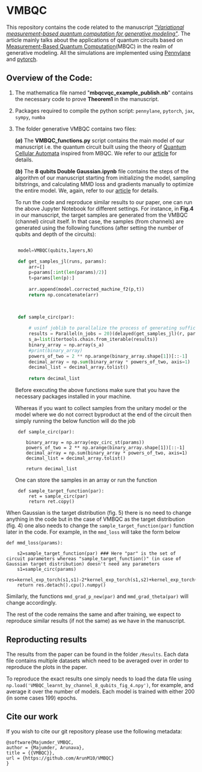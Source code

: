 # VMBQC

This repository contains the code related to the manuscript [_"Variational measurement-based quantum computation for generative modeling"_](https://arxiv.org/pdf/2310.13524.pdf). The article mainly talks about the applications of quantum circuits based on [Measurement-Based Quantum Computation](https://journals.aps.org/prl/abstract/10.1103/PhysRevLett.86.5188)(MBQC) in the realm of generative modeling. All the simulations are implemented using [Pennylane](https://pennylane.ai/) and [pytorch](https://pytorch.org/).

## Overview of the Code:
1. The mathematica file named "**mbqcvqc_example_publish.nb**" contains the necessary code to prove **Theorem1** in the manuscript.

2. Packages required to compile the python script: `pennylane`, `pytorch`, `jax`, `sympy`, `numba`
3. The folder generative VMBQC contains two files:


   **$(a)$** The **VMBQC_functions.py** script contains the main model of our manuscript i.e. the quantum circuit built using the theory of [Quantum Cellular Automata](https://arxiv.org/abs/2312.13185) inspired from MBQC. We refer to our [article](https://arxiv.org/pdf/2310.13524.pdf) for details.


   **$(b)$** The **8 qubits Double Gaussian.ipynb** file contains the steps of the algorithm of our manuscript starting from initializing the model, sampling bitstrings, and calculating MMD loss and gradients manually to optimize the entire model. We, again, refer to our [article](https://arxiv.org/pdf/2310.13524.pdf) for details.

   To run the code and reproduce similar results to our paper, one can run the above Jupyter Notebook for different settings. For instance, in **Fig.4** in our manuscript, the target samples are generated from the VMBQC (channel) circuit itself. In that case, the samples (from channels) are generated using the following functions (after setting the number of qubits and depth of the circuits):
   ```python

    model=VMBQC(qubits,layers,N)
   
    def get_samples_jl(runs, params):
        arr=[]
        p=params[:int(len(params)/2)] 
        t=params[len(p):] 
        
        arr.append(model.corrected_machine_f2(p,t))
        return np.concatenate(arr)
    
    

    def sample_circ(par):
        
        # usinf joblib to parallalize the process of generating sufficient samples
        results = Parallel(n_jobs = 20)(delayed(get_samples_jl)(r, par) for r in range(runs))
        s_a=list(itertools.chain.from_iterable(results))
        binary_array = np.array(s_a)
        #print(binary_array)
        powers_of_two = 2 ** np.arange(binary_array.shape[1])[::-1]
        decimal_array = np.sum(binary_array * powers_of_two, axis=1)
        decimal_list = decimal_array.tolist()
        
        return decimal_list
   ```

   Before executing the above functions make sure that you have the necessary packages installed in your machine.

   Whereas if you want to collect samples from the unitary model or the model where we do not correct byproduct at the end of the circuit then simply running the below function will do the job
   ```
    def sample_circ(par):
    
       binary_array = np.array(eqv_circ_st(params))
       powers_of_two = 2 ** np.arange(binary_array.shape[1])[::-1]
       decimal_array = np.sum(binary_array * powers_of_two, axis=1)
       decimal_list = decimal_array.tolist()
    
       return decimal_list
   ```

   One can store the samples in an array or run the function
   
   ```
    def sample_target_function(par):
        ret = sample_circ(par)
        return ret.copy()
   ```
When Gaussian is the target distribution (fig. 5) there is no need to change anything in the code but in the case of VMBQC as the target distribution (fig. 4) one also needs to change the `sample_target_function(par)` function later in the code. For example, in the `mmd_loss` will take the form below

```
def mmd_loss(params):
    
    s2=sample_target_function(par) ### Here "par" is the set of circuit parameters whereas "sample_target_function()" (in case of Gaussian target distribution) doesn't need any parameters
    s1=sample_circ(params)
    res=kernel_exp_torch(s1,s1)-2*kernel_exp_torch(s1,s2)+kernel_exp_torch(s2,s2)
    return res.detach().cpu().numpy()
```
Similarly, the functions `mmd_grad_p_new(par)` and `mmd_grad_theta(par)` will change accordingly.

The rest of the code remains the same and after training, we expect to reproduce similar results (if not the same) as we have in the manuscript.

## Reproducting results
The results from the paper can be found in the folder `/Results`. Each data file contains multiple datasets which need to be averaged over in order to reproduce the plots in the paper.

To reproduce the exact results one simply needs to load the data file using ` np.load('VMBQC_learnt_by_channel_8_qubits_fig_4.npy')`, for example, and average it over the number of models. Each model is trained with either 200 (in some cases 199) epochs.

## Cite our work
If you wish to cite our git repository please use the following metadata:

```
@software{Majumder_VMBQC,
author = {Majumder, Arunava},
title = {{VMBQC}},
url = {https://github.com/ArunM10/VMBQC}
}
```

